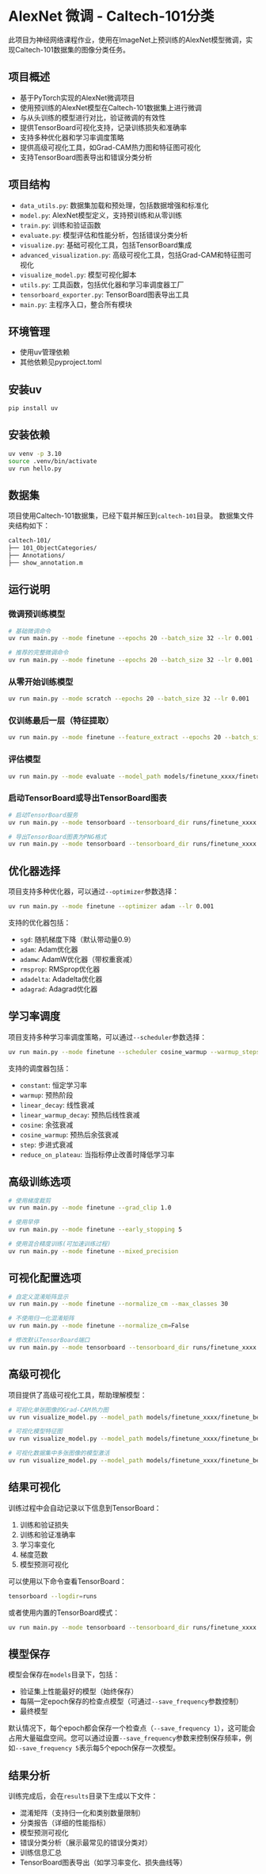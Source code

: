 # AlexNet 微调 - Caltech-101分类

此项目为神经网络课程作业，使用在ImageNet上预训练的AlexNet模型微调，实现Caltech-101数据集的图像分类任务。

## 项目概述

- 基于PyTorch实现的AlexNet微调项目
- 使用预训练的AlexNet模型在Caltech-101数据集上进行微调
- 与从头训练的模型进行对比，验证微调的有效性
- 提供TensorBoard可视化支持，记录训练损失和准确率
- 支持多种优化器和学习率调度策略
- 提供高级可视化工具，如Grad-CAM热力图和特征图可视化
- 支持TensorBoard图表导出和错误分类分析

## 项目结构

- `data_utils.py`: 数据集加载和预处理，包括数据增强和标准化
- `model.py`: AlexNet模型定义，支持预训练和从零训练
- `train.py`: 训练和验证函数
- `evaluate.py`: 模型评估和性能分析，包括错误分类分析
- `visualize.py`: 基础可视化工具，包括TensorBoard集成
- `advanced_visualization.py`: 高级可视化工具，包括Grad-CAM和特征图可视化
- `visualize_model.py`: 模型可视化脚本
- `utils.py`: 工具函数，包括优化器和学习率调度器工厂
- `tensorboard_exporter.py`: TensorBoard图表导出工具
- `main.py`: 主程序入口，整合所有模块

## 环境管理

- 使用uv管理依赖
- 其他依赖见pyproject.toml

## 安装uv

```bash
pip install uv
```

## 安装依赖

```bash
uv venv -p 3.10
source .venv/bin/activate
uv run hello.py
```

## 数据集

项目使用Caltech-101数据集，已经下载并解压到`caltech-101`目录。
数据集文件夹结构如下：

```bash
caltech-101/
├── 101_ObjectCategories/
├── Annotations/
├── show_annotation.m
```
## 运行说明

### 微调预训练模型

```bash
# 基础微调命令
uv run main.py --mode finetune --epochs 20 --batch_size 32 --lr 0.001 --finetune_lr 0.0001

# 推荐的完整微调命令
uv run main.py --mode finetune --epochs 20 --batch_size 32 --lr 0.001 --finetune_lr 0.0001 --optimizer adamw --weight_decay 0.0001 --scheduler cosine_warmup --warmup_steps 500 --save_frequency 5 --mixed_precision --early_stopping 5 --grad_clip 1.0
```

### 从零开始训练模型

```bash
uv run main.py --mode scratch --epochs 20 --batch_size 32 --lr 0.001
```

### 仅训练最后一层（特征提取）

```bash
uv run main.py --mode finetune --feature_extract --epochs 20 --batch_size 32 --lr 0.001
```

### 评估模型

```bash
uv run main.py --mode evaluate --model_path models/finetune_xxxx/finetune_best.pth
```

### 启动TensorBoard或导出TensorBoard图表

```bash
# 启动TensorBoard服务
uv run main.py --mode tensorboard --tensorboard_dir runs/finetune_xxxx

# 导出TensorBoard图表为PNG格式
uv run main.py --mode tensorboard --tensorboard_dir runs/finetune_xxxx --export_dir results/exported_charts
```

## 优化器选择

项目支持多种优化器，可以通过`--optimizer`参数选择：

```bash
uv run main.py --mode finetune --optimizer adam --lr 0.001
```

支持的优化器包括：
- `sgd`: 随机梯度下降（默认带动量0.9）
- `adam`: Adam优化器
- `adamw`: AdamW优化器（带权重衰减）
- `rmsprop`: RMSprop优化器
- `adadelta`: Adadelta优化器
- `adagrad`: Adagrad优化器

## 学习率调度

项目支持多种学习率调度策略，可以通过`--scheduler`参数选择：

```bash
uv run main.py --mode finetune --scheduler cosine_warmup --warmup_steps 500 --min_lr 1e-6
```

支持的调度器包括：
- `constant`: 恒定学习率
- `warmup`: 预热阶段
- `linear_decay`: 线性衰减
- `linear_warmup_decay`: 预热后线性衰减
- `cosine`: 余弦衰减
- `cosine_warmup`: 预热后余弦衰减
- `step`: 步进式衰减
- `reduce_on_plateau`: 当指标停止改善时降低学习率

## 高级训练选项

```bash
# 使用梯度裁剪
uv run main.py --mode finetune --grad_clip 1.0

# 使用早停
uv run main.py --mode finetune --early_stopping 5

# 使用混合精度训练(可加速训练过程)
uv run main.py --mode finetune --mixed_precision
```

## 可视化配置选项

```bash
# 自定义混淆矩阵显示
uv run main.py --mode finetune --normalize_cm --max_classes 30

# 不使用归一化混淆矩阵
uv run main.py --mode finetune --normalize_cm=False

# 修改默认TensorBoard端口
uv run main.py --mode tensorboard --tensorboard_dir runs/finetune_xxxx --tensorboard_port 8080
```

## 高级可视化

项目提供了高级可视化工具，帮助理解模型：

```bash
# 可视化单张图像的Grad-CAM热力图
uv run visualize_model.py --model_path models/finetune_xxxx/finetune_best.pth --image_path path/to/image.jpg --mode gradcam

# 可视化模型特征图
uv run visualize_model.py --model_path models/finetune_xxxx/finetune_best.pth --mode features --target_layer features.10

# 可视化数据集中多张图像的模型激活
uv run visualize_model.py --model_path models/finetune_xxxx/finetune_best.pth --mode activations --num_images 4
```

## 结果可视化

训练过程中会自动记录以下信息到TensorBoard：

1. 训练和验证损失
2. 训练和验证准确率
3. 学习率变化
4. 梯度范数
5. 模型预测可视化

可以使用以下命令查看TensorBoard：

```bash
tensorboard --logdir=runs
```

或者使用内置的TensorBoard模式：

```bash
uv run main.py --mode tensorboard --tensorboard_dir runs/finetune_xxxx
```

## 模型保存

模型会保存在`models`目录下，包括：

- 验证集上性能最好的模型（始终保存）
- 每隔一定epoch保存的检查点模型（可通过`--save_frequency`参数控制）
- 最终模型

默认情况下，每个epoch都会保存一个检查点（`--save_frequency 1`），这可能会占用大量磁盘空间。您可以通过设置`--save_frequency`参数来控制保存频率，例如`--save_frequency 5`表示每5个epoch保存一次模型。

## 结果分析

训练完成后，会在`results`目录下生成以下文件：

- 混淆矩阵（支持归一化和类别数量限制）
- 分类报告（详细的性能指标）
- 模型预测可视化
- 错误分类分析（展示最常见的错误分类对）
- 训练信息汇总
- TensorBoard图表导出（如学习率变化、损失曲线等）
